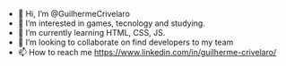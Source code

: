 - 👋 Hi, I’m @GuilhermeCrivelaro
- 👀 I’m interested in games, tecnology and studying.
- 🌱 I’m currently learning HTML, CSS, JS.
- 💞️ I’m looking to collaborate on find developers to my team
- 📫 How to reach me https://www.linkedin.com/in/guilherme-crivelaro/

<!---
GuilhermeCrivelaro/GuilhermeCrivelaro is a ✨ special ✨ repository because its `README.md` (this file) appears on your GitHub profile.
You can click the Preview link to take a look at your changes.
--->
